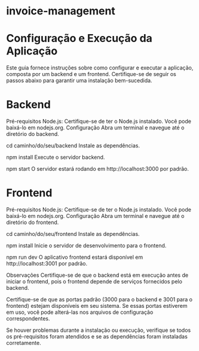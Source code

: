 ﻿# invoice-management

 
# Configuração e Execução da Aplicação
Este guia fornece instruções sobre como configurar e executar a aplicação, composta por um backend e um frontend. Certifique-se de seguir os passos abaixo para garantir uma instalação bem-sucedida.

# Backend
Pré-requisitos
Node.js: Certifique-se de ter o Node.js instalado. Você pode baixá-lo em nodejs.org.
Configuração
Abra um terminal e navegue até o diretório do backend.

cd caminho/do/seu/backend
Instale as dependências.

npm install
Execute o servidor backend.

npm start
O servidor estará rodando em http://localhost:3000 por padrão.

# Frontend
Pré-requisitos
Node.js: Certifique-se de ter o Node.js instalado. Você pode baixá-lo em nodejs.org.
Configuração
Abra um terminal e navegue até o diretório do frontend.

cd caminho/do/seu/frontend
Instale as dependências.

npm install
Inicie o servidor de desenvolvimento para o frontend.

npm run dev
O aplicativo frontend estará disponível em http://localhost:3001 por padrão.

Observações
Certifique-se de que o backend está em execução antes de iniciar o frontend, pois o frontend depende de serviços fornecidos pelo backend.

Certifique-se de que as portas padrão (3000 para o backend e 3001 para o frontend) estejam disponíveis em seu sistema. Se essas portas estiverem em uso, você pode alterá-las nos arquivos de configuração correspondentes.

Se houver problemas durante a instalação ou execução, verifique se todos os pré-requisitos foram atendidos e se as dependências foram instaladas corretamente.
